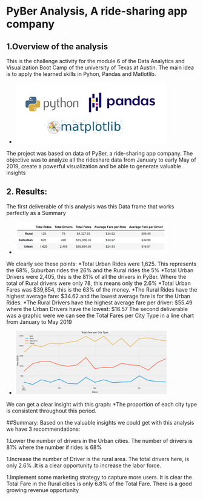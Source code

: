 # PyBer Analysis, A ride-sharing app company


## 1.Overview of the analysis

This is the challenge activity for the module 6 of the Data Analytics and Visualization Boot Camp of the university of Texas at Austin.
The main idea is to apply the learned skills in Pyhon, Pandas and Matlotlib.
- <img src = "Resources/python_pandas_matplotlib.png" width= "400" >
The project  was based on data of  PyBer, a ride-sharing app company. 
The objective was  to analyze all the rideshare data from January to early May of 2019, create a powerful visualization and be able to generate valuable insights


## 2. Results:

The first deliverable of this analysis was this Data frame that works perfectly as a Summary
- <img src = "Resources/summary.png" width= "400" >
We clearly see these points:
*Total Urban Rides were 1,625. This represents the 68%, Suburban rides the 26% and the Rural rides  the 5%
*Total Urban Drivers  were 2,405, this is the 81% of all the drivers in PyBer. Where the  total of Rural drivers were only 78, this means only the 2.6%
*Total Urban Fares was $39,854,  this is the 63% of the money.
*The Rural Rides have the highest average fare: $34.62.and the lowest average  fare is for the Urban Rides.
*The Rural Drivers have the highest average fare per driver: $55.49 where the Urban Drivers have the lowest: $16.57
The second deliverable was a graphic were we can see the Total Fares per City Type in a line chart from January to May 2019
- <img src = "Resources/graph.png" width= "400" >
We can get a clear insight with this graph:
*The proportion of each city type is consistent throughout this period.


##Summary: 
Based on the valuable insights we could get with this analysis we have 3 recommendations:

1.Lower the number of drivers in the Urban cities. The number of drivers is 81% where the number if rides is 68%

1.Increase the number of Driver is the rural area. The total drivers here, is only  2.6% .It is a clear opportunity to increase the labor force.

1.Implement some marketing strategy to capture more users. It is clear the Total Fare in the Rural cities is  only 6.8% of the Total  Fare. There is a good growing revenue opportunity
